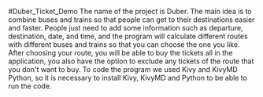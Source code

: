 #Duber_Ticket_Demo
The name of the project is Duber.
The main idea is to combine buses and trains so that people can get to their destinations easier and faster. People just need to add some information such as departure, destination, date, and time, and the program will calculate different routes with different buses and trains so that you can choose the one you like. After choosing your route, you will be able to buy the tickets all in the application, you also have the option to exclude any tickets of the route that you don't want to buy.
To code the program we used Kivy and KivyMD Python, so it is necessary to install Kivy, KivyMD and Python to be able to run the code.
